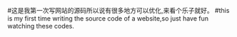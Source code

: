 #这是我第一次写网站的源码所以说有很多地方可以优化,来看个乐子就好。
#this is my first time writing the source code of a website,so just have fun watching these codes.
